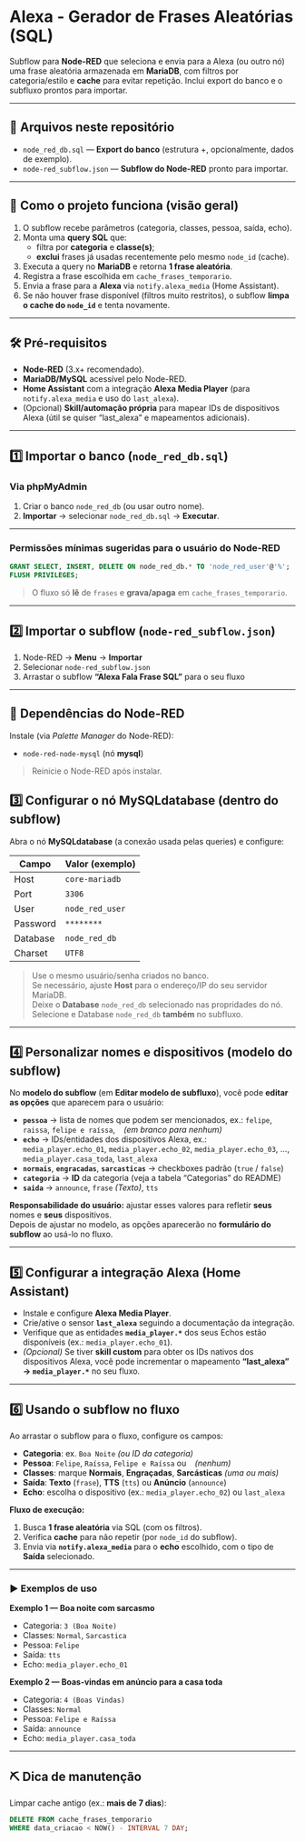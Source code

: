 # Alexa - Gerador de Frases Aleatórias (SQL)

Subflow para **Node-RED** que seleciona e envia para a Alexa (ou outro nó) uma frase aleatória armazenada em **MariaDB**, com filtros por categoria/estilo e **cache** para evitar repetição. Inclui export do banco e o subfluxo prontos para importar.

---

## 📂 Arquivos neste repositório

- `node_red_db.sql` — **Export do banco** (estrutura +, opcionalmente, dados de exemplo).
- `node-red_subflow.json` — **Subflow do Node-RED** pronto para importar.

---

## 🧭 Como o projeto funciona (visão geral)

1. O subflow recebe parâmetros (categoria, classes, pessoa, saída, echo).
2. Monta uma **query SQL** que:
   - filtra por **categoria** e **classe(s)**;
   - **exclui** frases já usadas recentemente pelo mesmo `node_id` (cache).
3. Executa a query no **MariaDB** e retorna **1 frase aleatória**.
4. Registra a frase escolhida em `cache_frases_temporario`.
5. Envia a frase para a **Alexa** via `notify.alexa_media` (Home Assistant).
6. Se não houver frase disponível (filtros muito restritos), o subflow **limpa o cache do `node_id`** e tenta novamente.

---

## 🛠 Pré-requisitos

- **Node-RED** (3.x+ recomendado).
- **MariaDB/MySQL** acessível pelo Node-RED.
- **Home Assistant** com a integração **Alexa Media Player** (para `notify.alexa_media` e uso do `last_alexa`).
- (Opcional) **Skill/automação própria** para mapear IDs de dispositivos Alexa (útil se quiser “last_alexa” e mapeamentos adicionais).

---

## 1️⃣ Importar o banco (`node_red_db.sql`)

### Via **phpMyAdmin**
1. Criar o banco `node_red_db` (ou usar outro nome).
2. **Importar** → selecionar `node_red_db.sql` → **Executar**.

---

### Permissões mínimas sugeridas para o usuário do Node-RED
```sql
GRANT SELECT, INSERT, DELETE ON node_red_db.* TO 'node_red_user'@'%';
FLUSH PRIVILEGES;
```
> O fluxo só **lê** de `frases` e **grava/apaga** em `cache_frases_temporario`.

---

## 2️⃣ Importar o subflow (`node-red_subflow.json`)

1. Node-RED → **Menu** → **Importar**
2. Selecionar `node-red_subflow.json`
3. Arrastar o subflow **“Alexa Fala Frase SQL”** para o seu fluxo

---

## 🔌 Dependências do Node-RED

Instale (via *Palette Manager* do Node-RED):

- `node-red-node-mysql` (nó **mysql**)

> Reinicie o Node-RED após instalar.


## 3️⃣ Configurar o nó **MySQLdatabase** (dentro do subflow)
Abra o nó **MySQLdatabase** (a conexão usada pelas queries) e configure:

| Campo    | Valor (exemplo) |
|----------|------------------|
| Host     | `core-mariadb`   |
| Port     | `3306`           |
| User     | `node_red_user`  |
| Password | `********`       |
| Database | `node_red_db`    |
| Charset  | `UTF8`           |

> Use o mesmo usuário/senha criados no banco.  
> Se necessário, ajuste **Host** para o endereço/IP do seu servidor MariaDB.  
> Deixe o **Database** `node_red_db` selecionado nas propridades do nó.   
> Selecione e Database `node_red_db` **também** no subfluxo.  

---

## 4️⃣ Personalizar nomes e dispositivos (modelo do subflow)
No **modelo do subflow** (em **Editar modelo de subfluxo**), você pode **editar as opções** que aparecem para o usuário:

- **`pessoa`** → lista de nomes que podem ser mencionados, ex.: `felipe`, `raissa`, `felipe e raíssa`, ` ` *(em branco para nenhum)*
- **`echo`** → IDs/entidades dos dispositivos Alexa, ex.:  
  `media_player.echo_01`, `media_player.echo_02`, `media_player.echo_03`, …, `media_player.casa_toda`, `last_alexa`
- **`normais`**, **`engracadas`**, **`sarcasticas`** → checkboxes padrão (`true` / `false`)
- **`categoria`** → **ID** da categoria (veja a tabela “Categorias” do README)
- **`saida`** → `announce`, `frase` *(Texto)*, `tts`

**Responsabilidade do usuário:** ajustar esses valores para refletir **seus** nomes e **seus** dispositivos.  
Depois de ajustar no modelo, as opções aparecerão no **formulário do subflow** ao usá-lo no fluxo.

---

## 5️⃣ Configurar a integração Alexa (Home Assistant)
- Instale e configure **Alexa Media Player**.  
- Crie/ative o sensor **`last_alexa`** seguindo a documentação da integração.  
- Verifique que as entidades **`media_player.*`** dos seus Echos estão disponíveis (ex.: `media_player.echo_01`).  
- *(Opcional)* Se tiver **skill custom** para obter os IDs nativos dos dispositivos Alexa, você pode incrementar o mapeamento **“last_alexa” → `media_player.*`** no seu fluxo.

---

## 6️⃣ Usando o subflow no fluxo
Ao arrastar o subflow para o fluxo, configure os campos:

- **Categoria**: ex. `Boa Noite` *(ou ID da categoria)*  
- **Pessoa**: `Felipe`, `Raíssa`, `Felipe e Raíssa` ou ` ` *(nenhum)*  
- **Classes**: marque **Normais**, **Engraçadas**, **Sarcásticas** *(uma ou mais)*  
- **Saída**: **Texto** (`frase`), **TTS** (`tts`) ou **Anúncio** (`announce`)  
- **Echo**: escolha o dispositivo (ex.: `media_player.echo_02`) ou `last_alexa`

**Fluxo de execução:**
1. Busca **1 frase aleatória** via SQL (com os filtros).  
2. Verifica **cache** para não repetir (por `node_id` do subflow).  
3. Envia via **`notify.alexa_media`** para o **echo** escolhido, com o tipo de **Saída** selecionado.

---

### ▶️ Exemplos de uso

**Exemplo 1 — Boa noite com sarcasmo**
- Categoria: `3 (Boa Noite)`  
- Classes: `Normal`, `Sarcastica`  
- Pessoa: `Felipe`  
- Saída: `tts`  
- Echo: `media_player.echo_01`

**Exemplo 2 — Boas-vindas em anúncio para a casa toda**
- Categoria: `4 (Boas Vindas)`  
- Classes: `Normal`  
- Pessoa: `Felipe e Raíssa`  
- Saída: `announce`  
- Echo: `media_player.casa_toda`

---

## ⛏️ Dica de manutenção
Limpar cache antigo (ex.: **mais de 7 dias**):
```sql
DELETE FROM cache_frases_temporario
WHERE data_criacao < NOW() - INTERVAL 7 DAY;
```
